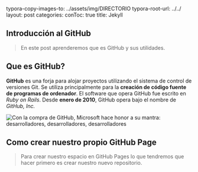 typora-copy-images-to: ../assets/img/DIRECTORIO
typora-root-url: ../../
layout: post
categories: 
conToc: true
title: Jekyll

## Introducción al GitHub 

> En este post aprenderemos que es GitHub y sus utilidades.

## Que es GitHub?

**GitHub** es una forja para alojar proyectos utilizando el sistema de control de versiones Git. Se utiliza principalmente para la **creación de código fuente de programas de ordenador**. El software que opera GitHub  fue escrito en *Ruby on Rails*. Desde **enero de 2010**, GitHub opera bajo el  nombre de *GitHub, Inc.*

![Con la compra de GitHub, Microsoft hace honor a su mantra: desarrolladores,  desarrolladores, desarrolladores](https://i.blogs.es/4e5da4/github3/450_1000.jpg)



## Como crear nuestro propio GitHub Page

> Para crear nuestro espacio en GitHub Pages lo que tendremos que hacer primero es crear nuestro nuevo repositorio.

